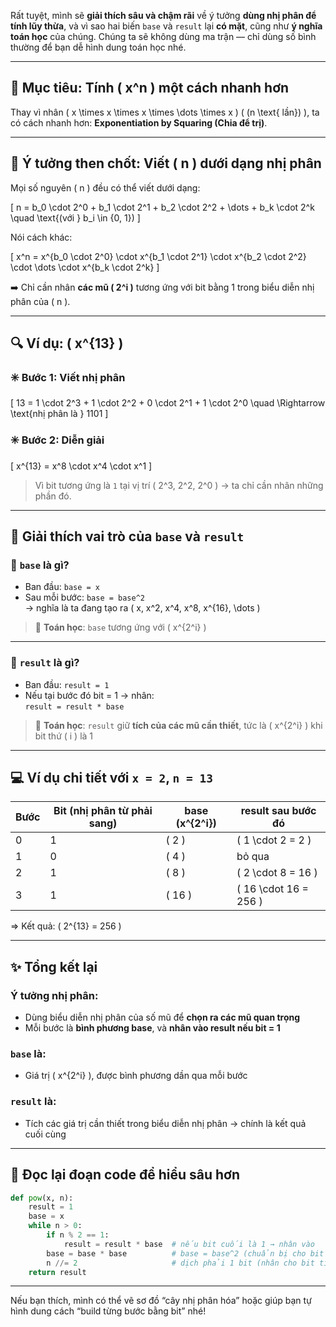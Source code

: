 Rất tuyệt, mình sẽ **giải thích sâu và chậm rãi** về ý tưởng **dùng nhị phân để tính lũy thừa**, và vì sao hai biến `base` và `result` lại **có mặt**, cũng như **ý nghĩa toán học** của chúng. Chúng ta sẽ không dùng ma trận — chỉ dùng số bình thường để bạn dễ hình dung toán học nhé.

---

## 🎯 Mục tiêu: Tính \( x^n \) một cách **nhanh hơn**

Thay vì nhân \( x \times x \times x \times \dots \times x \) \( (n \text{ lần}) \), ta có cách nhanh hơn: **Exponentiation by Squaring (Chia để trị)**.

---

## 📌 Ý tưởng then chốt: **Viết \( n \) dưới dạng nhị phân**

Mọi số nguyên \( n \) đều có thể viết dưới dạng:

\[
n = b_0 \cdot 2^0 + b_1 \cdot 2^1 + b_2 \cdot 2^2 + \dots + b_k \cdot 2^k \quad \text{(với } b_i \in \{0, 1\})
\]

Nói cách khác:

\[
x^n = x^{b_0 \cdot 2^0} \cdot x^{b_1 \cdot 2^1} \cdot x^{b_2 \cdot 2^2} \cdot \dots \cdot x^{b_k \cdot 2^k}
\]

➡️ Chỉ cần nhân **các mũ \( 2^i \)** tương ứng với bit bằng 1 trong biểu diễn nhị phân của \( n \).

---

## 🔍 Ví dụ: \( x^{13} \)

### ✳️ Bước 1: Viết nhị phân

\[
13 = 1 \cdot 2^3 + 1 \cdot 2^2 + 0 \cdot 2^1 + 1 \cdot 2^0 \quad \Rightarrow \text{nhị phân là } 1101
\]

### ✳️ Bước 2: Diễn giải

\[
x^{13} = x^8 \cdot x^4 \cdot x^1
\]

> Vì bit tương ứng là `1` tại vị trí \( 2^3, 2^2, 2^0 \) → ta chỉ cần nhân những phần đó.

---

## 🔧 Giải thích vai trò của `base` và `result`

### 🔹 `base` là gì?

- Ban đầu: `base = x`
- Sau mỗi bước: `base = base^2`  
  → nghĩa là ta đang tạo ra \( x, x^2, x^4, x^8, x^{16}, \dots \)

> 🧠 **Toán học**: `base` tương ứng với \( x^{2^i} \)

---

### 🔸 `result` là gì?

- Ban đầu: `result = 1`
- Nếu tại bước đó bit = 1 → nhân:  
  `result = result * base`

> 🧠 **Toán học**: `result` giữ **tích của các mũ cần thiết**, tức là \( x^{2^i} \) khi bit thứ \( i \) là 1

---

## 💻 Ví dụ chi tiết với `x = 2`, `n = 13`

| Bước | Bit (nhị phân từ phải sang) | base (x^{2^i}) | result sau bước đó |
|------|------------------------------|----------------|---------------------|
| 0    | 1                            | \( 2 \)        | \( 1 \cdot 2 = 2 \) |
| 1    | 0                            | \( 4 \)        | bỏ qua              |
| 2    | 1                            | \( 8 \)        | \( 2 \cdot 8 = 16 \)|
| 3    | 1                            | \( 16 \)       | \( 16 \cdot 16 = 256 \) |

=> Kết quả: \( 2^{13} = 256 \)

---

## ✨ Tổng kết lại

### Ý tưởng nhị phân:
- Dùng biểu diễn nhị phân của số mũ để **chọn ra các mũ quan trọng**
- Mỗi bước là **bình phương base**, và **nhân vào result nếu bit = 1**

### `base` là:
- Giá trị \( x^{2^i} \), được bình phương dần qua mỗi bước

### `result` là:
- Tích các giá trị cần thiết trong biểu diễn nhị phân → chính là kết quả cuối cùng

---

## 🧠 Đọc lại đoạn code để hiểu sâu hơn

```python
def pow(x, n):
    result = 1
    base = x
    while n > 0:
        if n % 2 == 1:
            result = result * base  # nếu bit cuối là 1 → nhân vào
        base = base * base          # base = base^2 (chuẩn bị cho bit tiếp theo)
        n //= 2                     # dịch phải 1 bit (nhân cho bit tiếp theo)
    return result
```

---

Nếu bạn thích, mình có thể vẽ sơ đồ “cây nhị phân hóa” hoặc giúp bạn tự hình dung cách “build từng bước bằng bit” nhé!
